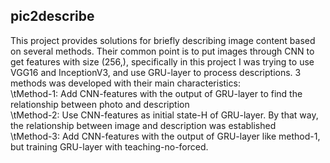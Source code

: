 ## pic2describe
This project provides solutions for briefly describing image content based on several methods. Their common point is to put images through CNN to get features with size (256,), specifically in this project I was trying to use VGG16 and InceptionV3, and use GRU-layer to process descriptions. 3 methods was developed with their main characteristics:<br/>
   \tMethod-1: Add CNN-features with the output of GRU-layer to find the relationship between photo and description<br/>
   \tMethod-2: Use CNN-features as initial state-H of GRU-layer. By that way, the relationship between image and description was established<br/>
   \tMethod-3: Add CNN-features with the output of GRU-layer like method-1, but training GRU-layer with teaching-no-forced.
